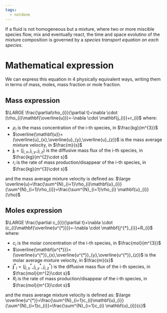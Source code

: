 ```yaml
---
tags:
  - notdone
---
```

If a fluid is not homogeneous but a mixture, where two or more miscible species flow, mix and eventually react, the time and space evolutino of the mixture composition is governed by a *species transport equation on each species*.
# Mathematical expression
We can express this equation in 4 physically equivalent ways, writing them in terms of mass, moles, mass fraction or mole fraction. 
## Mass expression
$\LARGE \frac{\partial\rho_{i}}{\partial t}+\nabla \cdot (\rho_{i}\mathbf{\overline{u}})=-\nabla \cdot \mathbf{j_{i}}+r_{i}$
where:
- $\rho_{i}$ is the mass concentration of the i-th species, in $\frac{kg}{m^{3}}$
- $\overline{\mathbf{u}}=(\overline{u}_{x},\overline{u}_{y},\overline{u}_{z})$ is the mass average mixture velocity, in $\frac{m}{s}$
- $\mathbf{j}_{i}=(j_{i,x},j_{i,y},j_{i,z})$ is the diffusive mass flux of the i-th species, in $\frac{kg}{m^{2}\cdot s}$
- $r_{i}$ is the rate of mass production/disappear of the i-th species, in $\frac{kg}{m^{3}\cdot s}$

and the mass average mixture velocity is defined as:
$\large \overline{u}=\frac{\sum^{N}_{i=1}\rho_{i}\mathbf{u}_{i}}{\sum^{N}_{i=1}\rho_{i}}=\frac{\sum^{N}_{i=1}\rho_{i} \mathbf{u}_{i}}{\rho}$
## Moles expression
$\LARGE \frac{\partial c_{i}}{\partial t}+\nabla \cdot (c_{i}\mathbf{\overline{u^{*}}})=-\nabla \cdot \mathbf{j^{*}_{i}}+R_{i}$
where:
- $c_{i}$ is the molar concentration of the i-th species, in $\frac{mol}{m^{3}}$
- $\overline{\mathbf{u^{*}}}=(\overline{u^{*}}_{x},\overline{u^{*}}_{y},\overline{u^{*}}_{z})$ is the molar average mixture velocity, in $\frac{m}{s}$
- $\mathbf{j^{*}}_{i}=(j^{*}_{i,x},j^{*}_{i,y},j^{*}_{i,z})$ is the diffusive mass flux of the i-th species, in $\frac{mol}{m^{2}\cdot s}$
- $R_{i}$ is the rate of mass production/disappear of the i-th species, in $\frac{mol}{m^{3}\cdot s}$

and the mass average mixture velocity is defined as:
$\large \overline{u^{*}}=\frac{\sum^{N}_{i=1}c_{i}\mathbf{u}_{i}}{\sum^{N}_{i=1}c_{i}}=\frac{\sum^{N}_{i=1}c_{i} \mathbf{u}_{i}}{c}$


